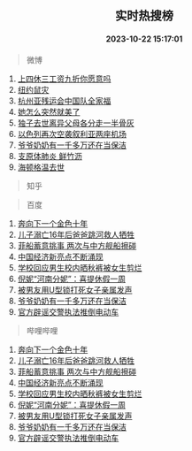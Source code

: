 <div align="center"><h2>实时热搜榜</h2><h4>2023-10-22 15:17:01</h4></div>

> 微博  

1. [上四休三工资九折你愿意吗](https://s.weibo.com/weibo?q=%23%E4%B8%8A%E5%9B%9B%E4%BC%91%E4%B8%89%E5%B7%A5%E8%B5%84%E4%B9%9D%E6%8A%98%E4%BD%A0%E6%84%BF%E6%84%8F%E5%90%97%23&t=31&band_rank=1&Refer=top)<br />
2. [纽约鼠灾](https://s.weibo.com/weibo?q=%23%E7%BA%BD%E7%BA%A6%E9%BC%A0%E7%81%BE%23&t=31&band_rank=2&Refer=top)<br />
3. [杭州亚残运会中国队全家福](https://s.weibo.com/weibo?q=%23%E6%9D%AD%E5%B7%9E%E4%BA%9A%E6%AE%8B%E8%BF%90%E4%BC%9A%E4%B8%AD%E5%9B%BD%E9%98%9F%E5%85%A8%E5%AE%B6%E7%A6%8F%23&t=31&band_rank=3&Refer=top)<br />
4. [她怎么突然就美了](https://s.weibo.com/weibo?q=%23%E5%A5%B9%E6%80%8E%E4%B9%88%E7%AA%81%E7%84%B6%E5%B0%B1%E7%BE%8E%E4%BA%86%23&t=31&band_rank=4&Refer=top)<br />
5. [独子去世离异父母各分走一半骨灰](https://s.weibo.com/weibo?q=%23%E7%8B%AC%E5%AD%90%E5%8E%BB%E4%B8%96%E7%A6%BB%E5%BC%82%E7%88%B6%E6%AF%8D%E5%90%84%E5%88%86%E8%B5%B0%E4%B8%80%E5%8D%8A%E9%AA%A8%E7%81%B0%23&t=31&band_rank=5&Refer=top)<br />
6. [以色列再次空袭叙利亚两座机场](https://s.weibo.com/weibo?q=%23%E4%BB%A5%E8%89%B2%E5%88%97%E5%86%8D%E6%AC%A1%E7%A9%BA%E8%A2%AD%E5%8F%99%E5%88%A9%E4%BA%9A%E4%B8%A4%E5%BA%A7%E6%9C%BA%E5%9C%BA%23&t=31&band_rank=6&Refer=top)<br />
7. [爷爷奶奶有一千多万还在当保洁](https://s.weibo.com/weibo?q=%23%E7%88%B7%E7%88%B7%E5%A5%B6%E5%A5%B6%E6%9C%89%E4%B8%80%E5%8D%83%E5%A4%9A%E4%B8%87%E8%BF%98%E5%9C%A8%E5%BD%93%E4%BF%9D%E6%B4%81%23&t=31&band_rank=7&Refer=top)<br />
8. [支原体肺炎 鲜竹沥](https://s.weibo.com/weibo?q=%E6%94%AF%E5%8E%9F%E4%BD%93%E8%82%BA%E7%82%8E%20%E9%B2%9C%E7%AB%B9%E6%B2%A5&t=31&band_rank=8&Refer=top)<br />
9. [海顿格温去世](https://s.weibo.com/weibo?q=%23%E6%B5%B7%E9%A1%BF%E6%A0%BC%E6%B8%A9%E5%8E%BB%E4%B8%96%23&t=31&band_rank=9&Refer=top)<br />

> 知乎  


> 百度  

1. [奔向下一个金色十年](https://www.baidu.com/s?wd=%E5%A5%94%E5%90%91%E4%B8%8B%E4%B8%80%E4%B8%AA%E9%87%91%E8%89%B2%E5%8D%81%E5%B9%B4&sa=fyb_news&rsv_dl=fyb_news)<br />
2. [儿子溺亡16年后爸爸跳河救人牺牲](https://www.baidu.com/s?wd=%E5%84%BF%E5%AD%90%E6%BA%BA%E4%BA%A116%E5%B9%B4%E5%90%8E%E7%88%B8%E7%88%B8%E8%B7%B3%E6%B2%B3%E6%95%91%E4%BA%BA%E7%89%BA%E7%89%B2&sa=fyb_news&rsv_dl=fyb_news)<br />
3. [菲船蓄意挑事 两次与中方舰船擦碰](https://www.baidu.com/s?wd=%E8%8F%B2%E8%88%B9%E8%93%84%E6%84%8F%E6%8C%91%E4%BA%8B+%E4%B8%A4%E6%AC%A1%E4%B8%8E%E4%B8%AD%E6%96%B9%E8%88%B0%E8%88%B9%E6%93%A6%E7%A2%B0&sa=fyb_news&rsv_dl=fyb_news)<br />
4. [中国经济新亮点不断涌现](https://www.baidu.com/s?wd=%E4%B8%AD%E5%9B%BD%E7%BB%8F%E6%B5%8E%E6%96%B0%E4%BA%AE%E7%82%B9%E4%B8%8D%E6%96%AD%E6%B6%8C%E7%8E%B0&sa=fyb_news&rsv_dl=fyb_news)<br />
5. [学校回应男生校内晒秋裤被女生剪烂](https://www.baidu.com/s?wd=%E5%AD%A6%E6%A0%A1%E5%9B%9E%E5%BA%94%E7%94%B7%E7%94%9F%E6%A0%A1%E5%86%85%E6%99%92%E7%A7%8B%E8%A3%A4%E8%A2%AB%E5%A5%B3%E7%94%9F%E5%89%AA%E7%83%82&sa=fyb_news&rsv_dl=fyb_news)<br />
6. [倪妮“河南分妮”：喜提休假一周](https://www.baidu.com/s?wd=%E5%80%AA%E5%A6%AE%E2%80%9C%E6%B2%B3%E5%8D%97%E5%88%86%E5%A6%AE%E2%80%9D%EF%BC%9A%E5%96%9C%E6%8F%90%E4%BC%91%E5%81%87%E4%B8%80%E5%91%A8&sa=fyb_news&rsv_dl=fyb_news)<br />
7. [被男友用U型锁打死女子亲属发声](https://www.baidu.com/s?wd=%E8%A2%AB%E7%94%B7%E5%8F%8B%E7%94%A8U%E5%9E%8B%E9%94%81%E6%89%93%E6%AD%BB%E5%A5%B3%E5%AD%90%E4%BA%B2%E5%B1%9E%E5%8F%91%E5%A3%B0&sa=fyb_news&rsv_dl=fyb_news)<br />
8. [爷爷奶奶有一千多万还在当保洁](https://www.baidu.com/s?wd=%E7%88%B7%E7%88%B7%E5%A5%B6%E5%A5%B6%E6%9C%89%E4%B8%80%E5%8D%83%E5%A4%9A%E4%B8%87%E8%BF%98%E5%9C%A8%E5%BD%93%E4%BF%9D%E6%B4%81&sa=fyb_news&rsv_dl=fyb_news)<br />
9. [官方辟谣交警执法推倒电动车](https://www.baidu.com/s?wd=%E5%AE%98%E6%96%B9%E8%BE%9F%E8%B0%A3%E4%BA%A4%E8%AD%A6%E6%89%A7%E6%B3%95%E6%8E%A8%E5%80%92%E7%94%B5%E5%8A%A8%E8%BD%A6&sa=fyb_news&rsv_dl=fyb_news)<br />

> 哔哩哔哩  

1. [奔向下一个金色十年](https://www.baidu.com/s?wd=%E5%A5%94%E5%90%91%E4%B8%8B%E4%B8%80%E4%B8%AA%E9%87%91%E8%89%B2%E5%8D%81%E5%B9%B4&sa=fyb_news&rsv_dl=fyb_news)<br />
2. [儿子溺亡16年后爸爸跳河救人牺牲](https://www.baidu.com/s?wd=%E5%84%BF%E5%AD%90%E6%BA%BA%E4%BA%A116%E5%B9%B4%E5%90%8E%E7%88%B8%E7%88%B8%E8%B7%B3%E6%B2%B3%E6%95%91%E4%BA%BA%E7%89%BA%E7%89%B2&sa=fyb_news&rsv_dl=fyb_news)<br />
3. [菲船蓄意挑事 两次与中方舰船擦碰](https://www.baidu.com/s?wd=%E8%8F%B2%E8%88%B9%E8%93%84%E6%84%8F%E6%8C%91%E4%BA%8B+%E4%B8%A4%E6%AC%A1%E4%B8%8E%E4%B8%AD%E6%96%B9%E8%88%B0%E8%88%B9%E6%93%A6%E7%A2%B0&sa=fyb_news&rsv_dl=fyb_news)<br />
4. [中国经济新亮点不断涌现](https://www.baidu.com/s?wd=%E4%B8%AD%E5%9B%BD%E7%BB%8F%E6%B5%8E%E6%96%B0%E4%BA%AE%E7%82%B9%E4%B8%8D%E6%96%AD%E6%B6%8C%E7%8E%B0&sa=fyb_news&rsv_dl=fyb_news)<br />
5. [学校回应男生校内晒秋裤被女生剪烂](https://www.baidu.com/s?wd=%E5%AD%A6%E6%A0%A1%E5%9B%9E%E5%BA%94%E7%94%B7%E7%94%9F%E6%A0%A1%E5%86%85%E6%99%92%E7%A7%8B%E8%A3%A4%E8%A2%AB%E5%A5%B3%E7%94%9F%E5%89%AA%E7%83%82&sa=fyb_news&rsv_dl=fyb_news)<br />
6. [倪妮“河南分妮”：喜提休假一周](https://www.baidu.com/s?wd=%E5%80%AA%E5%A6%AE%E2%80%9C%E6%B2%B3%E5%8D%97%E5%88%86%E5%A6%AE%E2%80%9D%EF%BC%9A%E5%96%9C%E6%8F%90%E4%BC%91%E5%81%87%E4%B8%80%E5%91%A8&sa=fyb_news&rsv_dl=fyb_news)<br />
7. [被男友用U型锁打死女子亲属发声](https://www.baidu.com/s?wd=%E8%A2%AB%E7%94%B7%E5%8F%8B%E7%94%A8U%E5%9E%8B%E9%94%81%E6%89%93%E6%AD%BB%E5%A5%B3%E5%AD%90%E4%BA%B2%E5%B1%9E%E5%8F%91%E5%A3%B0&sa=fyb_news&rsv_dl=fyb_news)<br />
8. [爷爷奶奶有一千多万还在当保洁](https://www.baidu.com/s?wd=%E7%88%B7%E7%88%B7%E5%A5%B6%E5%A5%B6%E6%9C%89%E4%B8%80%E5%8D%83%E5%A4%9A%E4%B8%87%E8%BF%98%E5%9C%A8%E5%BD%93%E4%BF%9D%E6%B4%81&sa=fyb_news&rsv_dl=fyb_news)<br />
9. [官方辟谣交警执法推倒电动车](https://www.baidu.com/s?wd=%E5%AE%98%E6%96%B9%E8%BE%9F%E8%B0%A3%E4%BA%A4%E8%AD%A6%E6%89%A7%E6%B3%95%E6%8E%A8%E5%80%92%E7%94%B5%E5%8A%A8%E8%BD%A6&sa=fyb_news&rsv_dl=fyb_news)<br />
